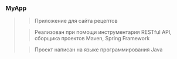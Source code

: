 ### MyApp

> > Приложение для сайта рецептов
> 
> > Реализован при помощи инструментария 
> RESTful API, сборщика проектов Maven,
> Spring Framework
> 
> > Проект написан на языке программирования Java